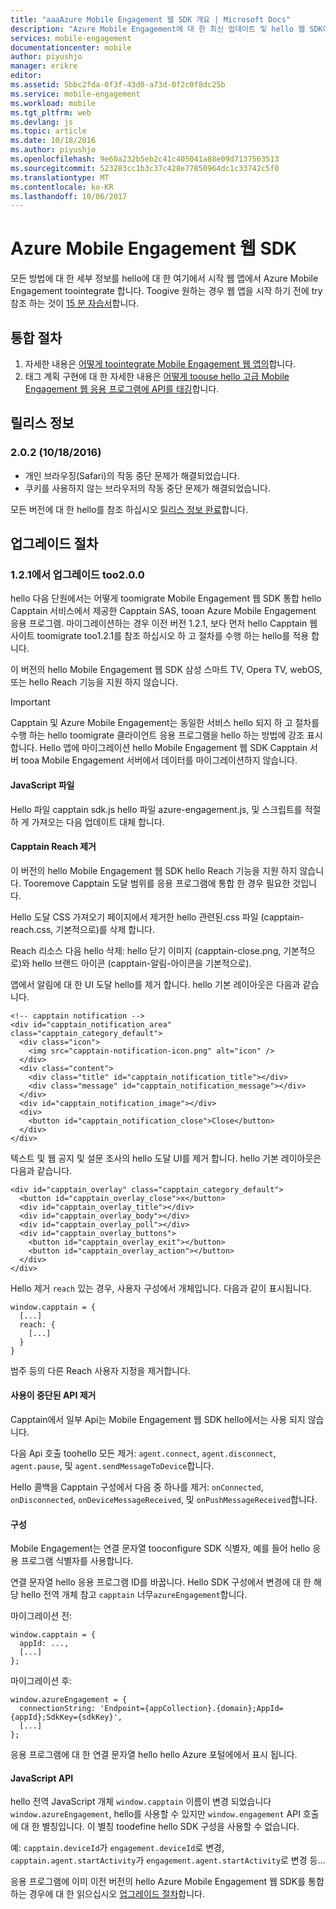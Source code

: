 ```yaml
---
title: "aaaAzure Mobile Engagement 웹 SDK 개요 | Microsoft Docs"
description: "Azure Mobile Engagement에 대 한 최신 업데이트 및 hello 웹 SDK에 대 한 절차 hello"
services: mobile-engagement
documentationcenter: mobile
author: piyushjo
manager: erikre
editor: 
ms.assetid: 5bbc2fda-0f3f-43d0-a73d-0f2c0f8dc25b
ms.service: mobile-engagement
ms.workload: mobile
ms.tgt_pltfrm: web
ms.devlang: js
ms.topic: article
ms.date: 10/18/2016
ms.author: piyushjo
ms.openlocfilehash: 9e60a232b5eb2c41c405041a88e09d7137563513
ms.sourcegitcommit: 523283cc1b3c37c428e77850964dc1c33742c5f0
ms.translationtype: MT
ms.contentlocale: ko-KR
ms.lasthandoff: 10/06/2017
---
```

# <a name="azure-mobile-engagement-web-sdk"></a>Azure Mobile Engagement 웹 SDK
모든 방법에 대 한 세부 정보를 hello에 대 한 여기에서 시작 웹 앱에서 Azure Mobile Engagement toointegrate 합니다. Toogive 원하는 경우 웹 앱을 시작 하기 전에 try 참조 하는 것이 [15 분 자습서](mobile-engagement-web-app-get-started.md)합니다.

## <a name="integration-procedures"></a>통합 절차
1. 자세한 내용은 [어떻게 toointegrate Mobile Engagement 웹 앱의](mobile-engagement-web-integrate-engagement.md)합니다.
2. 태그 계획 구현에 대 한 자세한 내용은 [어떻게 toouse hello 고급 Mobile Engagement 웹 응용 프로그램에 API를 태깅](mobile-engagement-web-use-engagement-api.md)합니다.

## <a name="release-notes"></a>릴리스 정보
### <a name="202-10182016"></a>2.0.2 (10/18/2016)
* 개인 브라우징(Safari)의 작동 중단 문제가 해결되었습니다.
* 쿠키를 사용하지 않는 브라우저의 작동 중단 문제가 해결되었습니다.

모든 버전에 대 한 hello를 참조 하십시오 [릴리스 정보 완료](mobile-engagement-web-release-notes.md)합니다.

## <a name="upgrade-procedures"></a>업그레이드 절차
### <a name="upgrade-from-121-too200"></a>1.2.1에서 업그레이드 too2.0.0
hello 다음 단원에서는 어떻게 toomigrate Mobile Engagement 웹 SDK 통합 hello Capptain 서비스에서 제공한 Capptain SAS, tooan Azure Mobile Engagement 응용 프로그램. 마이그레이션하는 경우 이전 버전 1.2.1, 보다 먼저 hello Capptain 웹 사이트 toomigrate too1.2.1를 참조 하십시오 하 고 절차를 수행 하는 hello를 적용 합니다.

이 버전의 hello Mobile Engagement 웹 SDK 삼성 스마트 TV, Opera TV, webOS, 또는 hello Reach 기능을 지원 하지 않습니다.

> [!IMPORTANT]
> Capptain 및 Azure Mobile Engagement는 동일한 서비스 hello 되지 하 고 절차를 수행 하는 hello toomigrate 클라이언트 응용 프로그램을 hello 하는 방법에 강조 표시 합니다. Hello 앱에 마이그레이션 hello Mobile Engagement 웹 SDK Capptain 서버 tooa Mobile Engagement 서버에서 데이터를 마이그레이션하지 않습니다.
> 
> 

#### <a name="javascript-files"></a>JavaScript 파일
Hello 파일 capptain sdk.js hello 파일 azure-engagement.js, 및 스크립트를 적절 하 게 가져오는 다음 업데이트 대체 합니다.

#### <a name="remove-capptain-reach"></a>Capptain Reach 제거
이 버전의 hello Mobile Engagement 웹 SDK hello Reach 기능을 지원 하지 않습니다. Tooremove Capptain 도달 범위를 응용 프로그램에 통합 한 경우 필요한 것입니다.

Hello 도달 CSS 가져오기 페이지에서 제거한 hello 관련된.css 파일 (capptain-reach.css, 기본적으로)를 삭제 합니다.

Reach 리소스 다음 hello 삭제: hello 닫기 이미지 (capptain-close.png, 기본적으로)와 hello 브랜드 아이콘 (capptain-알림-아이콘을 기본적으로).

앱에서 알림에 대 한 UI 도달 hello를 제거 합니다. hello 기본 레이아웃은 다음과 같습니다.

    <!-- capptain notification -->
    <div id="capptain_notification_area" class="capptain_category_default">
      <div class="icon">
        <img src="capptain-notification-icon.png" alt="icon" />
      </div>
      <div class="content">
        <div class="title" id="capptain_notification_title"></div>
        <div class="message" id="capptain_notification_message"></div>
      </div>
      <div id="capptain_notification_image"></div>
      <div>
        <button id="capptain_notification_close">Close</button>
      </div>
    </div>

텍스트 및 웹 공지 및 설문 조사의 hello 도달 UI를 제거 합니다. hello 기본 레이아웃은 다음과 같습니다.

    <div id="capptain_overlay" class="capptain_category_default">
      <button id="capptain_overlay_close">x</button>
      <div id="capptain_overlay_title"></div>
      <div id="capptain_overlay_body"></div>
      <div id="capptain_overlay_poll"></div>
      <div id="capptain_overlay_buttons">
        <button id="capptain_overlay_exit"></button>
        <button id="capptain_overlay_action"></button>
      </div>
    </div>

Hello 제거 `reach` 있는 경우, 사용자 구성에서 개체입니다. 다음과 같이 표시됩니다.

    window.capptain = {
      [...]
      reach: {
        [...]
      }
    }

범주 등의 다른 Reach 사용자 지정을 제거합니다.

#### <a name="remove-deprecated-apis"></a>사용이 중단된 API 제거
Capptain에서 일부 Api는 Mobile Engagement 웹 SDK hello에서는 사용 되지 않습니다.

다음 Api 호출 toohello 모든 제거: `agent.connect`, `agent.disconnect`, `agent.pause`, 및 `agent.sendMessageToDevice`합니다.

Hello 콜백을 Capptain 구성에서 다음 중 하나를 제거: `onConnected`, `onDisconnected`, `onDeviceMessageReceived`, 및 `onPushMessageReceived`합니다.

#### <a name="configuration"></a>구성
Mobile Engagement는 연결 문자열 tooconfigure SDK 식별자, 예를 들어 hello 응용 프로그램 식별자를 사용합니다.

연결 문자열 hello 응용 프로그램 ID를 바꿉니다. Hello SDK 구성에서 변경에 대 한 해당 hello 전역 개체 참고 `capptain` 너무`azureEngagement`합니다.

마이그레이션 전:

    window.capptain = {
      appId: ...,
      [...]
    };

마이그레이션 후:

    window.azureEngagement = {
      connectionString: 'Endpoint={appCollection}.{domain};AppId={appId};SdkKey={sdkKey}',
      [...]
    };

응용 프로그램에 대 한 연결 문자열 hello hello Azure 포털에에서 표시 됩니다.

#### <a name="javascript-apis"></a>JavaScript API
hello 전역 JavaScript 개체 `window.capptain` 이름이 변경 되었습니다 `window.azureEngagement`, hello를 사용할 수 있지만 `window.engagement` API 호출에 대 한 별칭입니다. 이 별칭 toodefine hello SDK 구성을 사용할 수 없습니다.

예: `capptain.deviceId`가 `engagement.deviceId`로 변경, `capptain.agent.startActivity`가 `engagement.agent.startActivity`로 변경 등...

응용 프로그램에 이미 이전 버전의 hello Azure Mobile Engagement 웹 SDK를 통합 하는 경우에 대 한 읽으십시오 [업그레이드 절차](mobile-engagement-web-upgrade-procedure.md)합니다.

